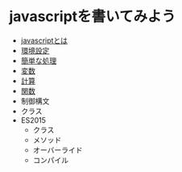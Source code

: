 # javascriptを書いてみよう

* [javascriptとは](javascriptとは.md)
* [環境設定](環境設定.md)
* [簡単な処理](簡単な処理.md)
* [変数](変数.md)
* [計算](計算.md)
* [関数](関数.md)
* 制御構文
* クラス
* ES2015
    * クラス
    * メソッド
    * オーバーライド
    * コンパイル